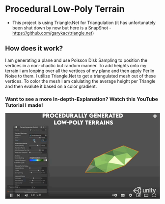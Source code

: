 # Procedural Low-Poly Terrain

- This project is using Triangle.Net for Triangulation (it has unfortunately been shut down by now but here is a SnapShot - https://github.com/garykac/triangle.net)



## How does it work?

I am generating a plane and use Poisson Disk Sampling to position the vertices in a non-chaotic but random manner. To add heights onto my terrain i am looping over all the vertices of my plane and then apply Perlin Noise to them. I utilize Triangle.Net to get a triangulated mesh out of these vertices.  To color the mesh I am calulating the average height per Triangle and then evalute it based on a color gradient.


### Want to see a more In-depth-Explanation? Watch this YouTube Tutorial I made!

[![Image alt text here](https://raw.githubusercontent.com/KristinLague/KristinLague.github.io/main/Images/lowPolyTerrainGIF.gif)](https://www.youtube.com/watch?v=sRn8TL3EKDU)


